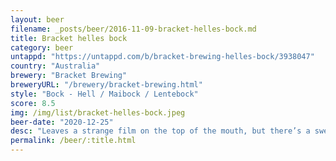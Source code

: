 ```yaml
---
layout: beer
filename: _posts/beer/2016-11-09-bracket-helles-bock.md
title: Bracket helles bock
category: beer
untappd: "https://untappd.com/b/bracket-brewing-helles-bock/3938047"
country: "Australia"
brewery: "Bracket Brewing"
breweryURL: "/brewery/bracket-brewing.html"
style: "Bock - Hell / Maibock / Lentebock"
score: 8.5
img: /img/list/bracket-helles-bock.jpeg
beer-date: "2020-12-25"
desc: "Leaves a strange film on the top of the mouth, but there’s a sweetness that lingers and brings you back in. The kind of beer you finish before you know it"
permalink: /beer/:title.html
---
```


